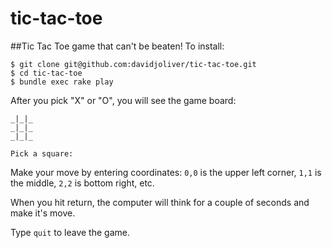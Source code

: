 # tic-tac-toe
##Tic Tac Toe game that can't be beaten!
To install:
```
$ git clone git@github.com:davidjoliver/tic-tac-toe.git
$ cd tic-tac-toe
$ bundle exec rake play
```

After you pick "X" or "O", you will see the game board:

```
_|_|_
_|_|_
_|_|_

Pick a square:
```

Make your move by entering coordinates: `0,0` is the upper left corner, `1,1` is the middle, `2,2` is bottom right, etc.

When you hit return, the computer will think for a couple of seconds and make it's move.

Type `quit` to leave the game.
